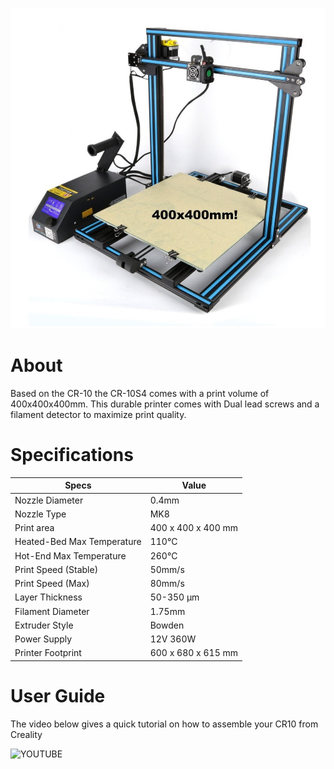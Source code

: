 ![](img/creality-cr-10-s4-3d-printer.jpg)

# About

Based on the CR-10 the CR-10S4 comes with a print volume of 400x400x400mm. This durable printer comes with Dual lead screws and a filament detector to maximize print quality.


# Specifications

|Specs|Value
|-|-|
|Nozzle Diameter| 0.4mm  
|Nozzle Type| MK8
|Print area| 400 x 400 x 400 mm
|Heated-Bed Max Temperature| 110°C
|Hot-End Max Temperature| 260°C   
|Print Speed (Stable)| 50mm/s 
|Print Speed (Max)| 80mm/s 
|Layer Thickness| 50-350 μm      
|Filament Diameter| 1.75mm
|Extruder Style| Bowden 
|Power Supply| 12V 360W
|Printer Footprint| 600 x 680 x 615 mm

# User Guide

The video below gives a quick tutorial on how to assemble your CR10 from Creality

![YOUTUBE](QmSxPRWlGjQ)